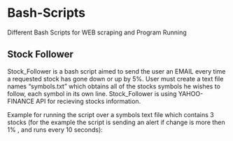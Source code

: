 # Bash-Scripts
Different Bash Scripts for WEB scraping and Program Running


## Stock Follower
Stock_Follower is a bash script aimed to send the user an EMAIL every time a requested stock has gone down or up by 5%.
User must create a text file names “symbols.txt” which obtains all of the stocks symbols he wishes to follow, each symbol in its own line.
Stock_Follower is using YAHOO-FINANCE API for recieving stocks information.

Example for running the script over a symbols text file which contains 3 stocks (for the example the script is sending an alert if change is more then 1% , and runs every 10 seconds): 
